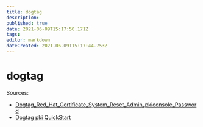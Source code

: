 ```yaml
---
title: dogtag
description: 
published: true
date: 2021-06-09T15:17:50.171Z
tags: 
editor: markdown
dateCreated: 2021-06-09T15:17:44.753Z
---
```


# dogtag

Sources:

* [Dogtag_Red_Hat_Certificate_System_Reset_Admin_pkiconsole_Password](https://raymii.org/s/tutorials/Dogtag_Red_Hat_Certificate_System_Reset_Admin_pkiconsole_Password.html)
* [Dogtag pki QuickStart](http://pki.fedoraproject.org/wiki/Quick_Start)